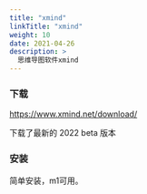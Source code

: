 ```yaml
---
title: "xmind"
linkTitle: "xmind"
weight: 10
date: 2021-04-26
description: >
  思维导图软件xmind
---
```


### 下载

https://www.xmind.net/download/

下载了最新的 2022 beta 版本

### 安装

简单安装，m1可用。









